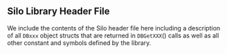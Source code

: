 ## Silo Library Header File

We include the contents of the Silo header file here including a description of all `DBxxx` object structs that are returned in `DBGetXXX`() calls as well as all other constant and symbols defined by the library.


